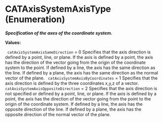 # CATAxisSystemAxisType (Enumeration)

**_Specification of the axes of the coordinate system._**

**Values:**

` catAxisSystemAxisSameDirection`      = 0 Specifies that the axis direction is defined by a point, line, or plane.
If the axis is defined by a point, the axis has the direction of the vector going from the origin of the coordinate system to the point.
If defined by a line, the axis has the same direction as the line.
If defined by a plane, the axis has the same direction as the normal vector of the plane.
` catAxisSystemAxisByCoordinates`      = 1 Specifies that the axis direction is defined by the three coordinates x,y,z of a vector.
` catAxisSystemAxisOppositeDirection`      = 2 Specifies that the axis direction is not specified or defined by a point, line, or plane.
If the axis is defined by a point, the axis has the direction of the vector going from the point to the origin of the coordinate system.
If defined by a line, the axis has the opposite direction of the line.
If defined by a plane, the axis has the opposite direction of the normal vector of the plane.